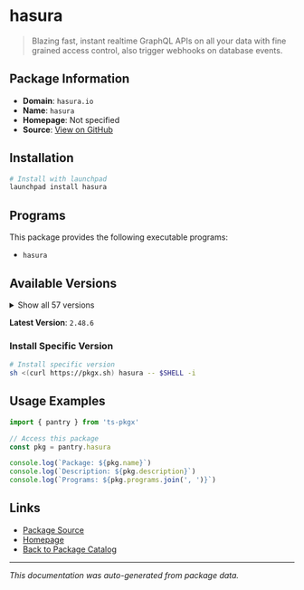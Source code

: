 # hasura

> Blazing fast, instant realtime GraphQL APIs on all your data with fine grained access control, also trigger webhooks on database events.

## Package Information

- **Domain**: `hasura.io`
- **Name**: `hasura`
- **Homepage**: Not specified
- **Source**: [View on GitHub](https://github.com/pkgxdev/pantry/tree/main/projects/hasura.io/package.yml)

## Installation

```bash
# Install with launchpad
launchpad install hasura
```

## Programs

This package provides the following executable programs:

- `hasura`

## Available Versions

<details>
<summary>Show all 57 versions</summary>

- `2.48.6`, `2.48.5`, `2.48.4`, `2.48.3`, `2.48.2`
- `2.48.1`, `2.48.0`, `2.47.0`, `2.46.0`, `2.45.3`
- `2.45.2`, `2.45.1`, `2.45.0`, `2.44.1`, `2.44.0`
- `2.43.0`, `2.42.0`, `2.41.0`, `2.40.3`, `2.40.2`
- `2.40.1`, `2.40.0`, `2.39.2`, `2.39.1`, `2.39.0`
- `2.38.1`, `2.38.0`, `2.37.1`, `2.37.0`, `2.36.12`
- `2.36.10`, `2.36.9`, `2.36.8`, `2.36.7`, `2.36.6`
- `2.36.5`, `2.36.4`, `2.36.3`, `2.36.2`, `2.36.1`
- `2.36.0`, `2.35.2`, `2.35.1`, `2.35.0`, `2.34.0`
- `2.33.4`, `2.33.3`, `2.33.2`, `2.33.1`, `2.33.0`
- `2.32.1`, `2.32.0`, `2.31.0`, `2.11.13`, `2.11.12`
- `2.11.11`, `2.11.10`

</details>

**Latest Version**: `2.48.6`

### Install Specific Version

```bash
# Install specific version
sh <(curl https://pkgx.sh) hasura -- $SHELL -i
```

## Usage Examples

```typescript
import { pantry } from 'ts-pkgx'

// Access this package
const pkg = pantry.hasura

console.log(`Package: ${pkg.name}`)
console.log(`Description: ${pkg.description}`)
console.log(`Programs: ${pkg.programs.join(', ')}`)
```

## Links

- [Package Source](https://github.com/pkgxdev/pantry/tree/main/projects/hasura.io/package.yml)
- [Homepage](#)
- [Back to Package Catalog](../../package-catalog.md)

---

*This documentation was auto-generated from package data.*
